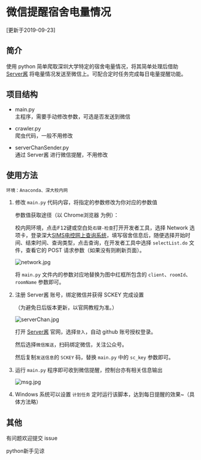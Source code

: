 # 微信提醒宿舍电量情况

[更新于2019-09-23]

## 简介

使用 python 简单爬取深圳大学特定的宿舍电量情况，将其简单处理后借助 [Server酱](http://sc.ftqq.com) 将电量情况发送至微信上。可配合定时任务完成每日电量提醒功能。

## 项目结构

- main.py  
  主程序，需要手动修改参数，可选是否发送到微信

- crawler.py  
  爬虫代码，一般不用修改

- serverChanSender.py  
  通过 Server酱 进行微信提醒，不用修改

## 使用方法

    环境：Anaconda、深大校内网

1. 修改 `main.py` 代码内容，将指定的参数修改为你对应的参数值

    参数值获取途径（以 Chrome浏览器 为例）：

    校内网环境，点击<kbd>F12</kbd>键或空白处`右键-检查`打开开发者工具，选择 Network 选项卡，登录深大[SIMS电控网上查询系统](http://192.168.84.3:9090/cgcSims/)，填写宿舍信息后，随便选择开始时间、结束时间、查询类型，点击查询，在开发者工具中选择 `selectList.do` 文件，查看它的 POST 请求参数（如果没有则刷新页面）。

    ![network.jpg](https://ftp.bmp.ovh/imgs/2019/09/2021ada6023d5368.jpg)

    将 `main.py` 文件内的参数对应地替换为图中红框所包含的 `client`、`roomId`、`roomName` 参数即可。

2. 注册 Server酱 账号，绑定微信并获得 SCKEY 完成设置

    （为避免日后版本更新，以官网教程为准。）
    
    ![serverChan.jpg](https://ftp.bmp.ovh/imgs/2019/09/274ff356c8a14998.jpg)
    
    打开 [Server酱](http://sc.ftqq.com/) 官网，选择`登入`，自动 github 账号授权登录。

    然后选择`微信推送`，扫码绑定微信，关注公众号。

    然后复制`发送信息`的 `SCKEY` 码，替换 `main.py` 中的 `sc_key` 参数即可。

3. 运行 `main.py` 程序即可收到微信提醒，控制台亦有相关信息输出

    ![msg.jpg](https://ftp.bmp.ovh/imgs/2019/09/57f81d7b37df2f90.jpg)

4. Windows 系统可以设置 `计划任务` 定时运行该脚本，达到每日提醒的效果~（具体方法略）

## 其他

有问题欢迎提交 issue

python新手见谅
